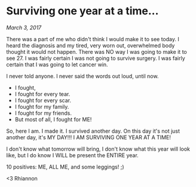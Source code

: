 # Surviving one year at a time...
_March 3, 2017_

There was a part of me who didn't think I would make it to see today.  I heard the diagnosis and my tired, very worn out, overwhelmed body thought it would not happen.  There was NO way I was going to make it to see 27.  I was fairly certain I was not going to survive surgery.  I was fairly certain that I was going to let cancer win. 

I never told anyone.  I never said the words out loud, until now.

* I fought,
* I fought for every tear.
* I fought for every scar.
* I fought for my family.
* I fought for my friends. 
* But most of all, I fought for ME!

So, here I am.  I made it.  I survived another day.  On this day it's not just another day, it's MY DAY!!! I AM SURVIVING ONE YEAR AT A TIME!

I don't know what tomorrow will bring, I don't know what this year will look like, but I do know I WILL be present the ENTIRE year.

10 positives: ME, ALL ME, and some leggings! ;)

<3 Rhiannon